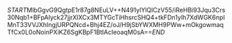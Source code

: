 $START$MlbGgvG9QgtpE1r87g8NEuLV++N491ylYlQlCzV55/iReHBi93Jqu3Crs30Nqb1+BFpAIyck27jjrXlXCx3MTYGcTiHhsrcSHQ4+tkFDn1yIh7XdWGK6npIMnT33VVJXhIngjURPQNcd+Bhj4EZ/oJ/H9jSbYWXMH9PWw+mOkgowmaqTfCx0L0oNoinPXiKZ6SgKBpF1BtIAcIeoaqM0sA==$END$